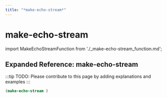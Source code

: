 ```yaml
---
title: "*make-echo-stream*"
---
```


# make-echo-stream

import MakeEchoStreamFunction from './_make-echo-stream_function.md';

<MakeEchoStreamFunction />

## Expanded Reference: make-echo-stream

:::tip
TODO: Please contribute to this page by adding explanations and examples
:::

```lisp
(make-echo-stream )
```
